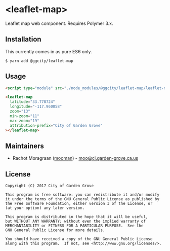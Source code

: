 \<leaflet-map\>
===============
Leaflet map web component. Requires Polymer 3.x.

Installation
------------

This currently comes in as pure ES6 only.

    $ yarn add @ggcity/leaflet-map

Usage
-----

```html
<script type="module" src="./node_modules/@ggcity/leaflet-map/leaflet-map.js"></script>

<leaflet-map
  latitude="33.778724"
  longitude="-117.960058"
  zoom="13"
  min-zoom="11"
  max-zoom="19"
  attribution-prefix="City of Garden Grove"
></leaflet-map>
```

Maintainers
-----------

* Rachot Moragraan ([mooman](https://github.com/mooman)) - moo@ci.garden-grove.ca.us

License
-------

    Copyright (C) 2017 City of Garden Grove

    This program is free software: you can redistribute it and/or modify
    it under the terms of the GNU General Public License as published by
    the Free Software Foundation, either version 3 of the License, or
    (at your option) any later version.

    This program is distributed in the hope that it will be useful,
    but WITHOUT ANY WARRANTY; without even the implied warranty of
    MERCHANTABILITY or FITNESS FOR A PARTICULAR PURPOSE.  See the
    GNU General Public License for more details.

    You should have received a copy of the GNU General Public License
    along with this program.  If not, see <http://www.gnu.org/licenses/>.